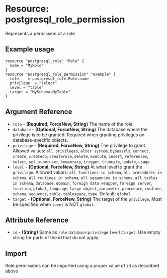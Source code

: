 # Resource: postgresql_role_permission
Represents a permission of a role
## Example usage
```hcl
resource "postgresql_role" "Role" {
  name = "MyRole"
}
resource "postgresql_role_permission" "example" {
  role    = postgresql_role.Role.name
  privilege  = "select"
  level = "table"
  target = "MySchema.MyTable"
}
```
## Argument Reference
* `role` - **(Required, ForceNew, String)** The name of the role.
* `database` - **(Optional, ForceNew, String)** The database where the privilege is to be granted.  Required when granting privileges on database-specific objects.
* `privilege` - **(Required, ForceNew, String)** The privilege to grant. Allowed values: `all privileges`, `alter system`, `bypassrls`, `connect`, `create`, `createdb`, `createrole`, `delete`, `execute`, `insert`, `references`, `select`, `set`, `superuser`, `temporary`, `trigger`, `truncate`, `update`, `usage`
* `level` - **(Optional, ForceNew, String)** At what level to grant the `privilege`. Allowed values: `all functions in schema`, `all procedures in schema`, `all routines in schema`, `all sequences in schema`, `all tables in schema`, `database`, `domain`, `foreign data wrapper`, `foreign server`, `function`, `global`, `language`, `large object`, `parameter`, `procedure`, `routine`, `schema`, `sequence`, `table`, `tablespace`, `type`. Default: `global`.
* `target` - **(Optional, ForceNew, String)** The target of the `privilege`. Must be specified when `level` is NOT `global`. 
## Attribute Reference
* `id` - **(String)** Same as `role`:`database`:`privilege`:`level`:`target`. Use empty string for parts of the id that do not apply.
## Import
Role permissions can be imported using a proper value of `id` as described above
